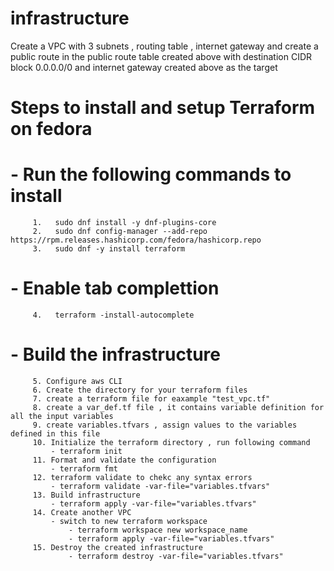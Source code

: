 # infrastructure

Create a VPC with 3 subnets , routing table , internet gateway and create a public route in the public route table created above with destination CIDR block 0.0.0.0/0 and internet gateway created above as the target

# Steps to install and setup Terraform on fedora
     
# - Run the following commands to install 
        
         1.   sudo dnf install -y dnf-plugins-core
         2.   sudo dnf config-manager --add-repo https://rpm.releases.hashicorp.com/fedora/hashicorp.repo
         3.   sudo dnf -y install terraform

# - Enable tab complettion
         4.   terraform -install-autocomplete
# - Build the infrastructure 
         5. Configure aws CLI 
         6. Create the directory for your terraform files
         7. create a terraform file for eaxample "test_vpc.tf"
         8. create a var_def.tf file , it contains variable definition for all the input variables
         9. create variables.tfvars , assign values to the variables defined in this file
         10. Initialize the terraform directory , run following command
             - terraform init
         11. Format and validate the configuration
             - terraform fmt
         12. terraform validate to chekc any syntax errors
             - terraform validate -var-file="variables.tfvars"
         13. Build infrastructure 
             - terraform apply -var-file="variables.tfvars"
         14. Create another VPC 
             - switch to new terraform workspace
                 - terraform workspace new workspace_name
                 - terraform apply -var-file="variables.tfvars"
         15. Destroy the created infrastructure
                 - terraform destroy -var-file="variables.tfvars"
             
